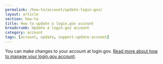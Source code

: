 ```yaml
---
permalink: /how-to/account/update-login-gov/
layout: article
section: how-to
title: How to update a login.gov account
breadcrumb: Update a login.gov account
category: account
tags: [account, update, support-update-account]
---
```


You can make changes to your account at login.gov. [Read more about how to manage your login.gov account](https://login.gov/help/).
